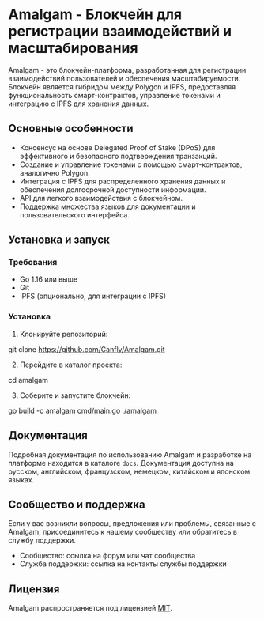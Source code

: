 # Amalgam - Блокчейн для регистрации взаимодействий и масштабирования

Amalgam - это блокчейн-платформа, разработанная для регистрации взаимодействий пользователей и обеспечения масштабируемости. Блокчейн является гибридом между Polygon и IPFS, предоставляя функциональность смарт-контрактов, управление токенами и интеграцию с IPFS для хранения данных.

## Основные особенности

- Консенсус на основе Delegated Proof of Stake (DPoS) для эффективного и безопасного подтверждения транзакций.
- Создание и управление токенами с помощью смарт-контрактов, аналогично Polygon.
- Интеграция с IPFS для распределенного хранения данных и обеспечения долгосрочной доступности информации.
- API для легкого взаимодействия с блокчейном.
- Поддержка множества языков для документации и пользовательского интерфейса.

## Установка и запуск

### Требования

- Go 1.16 или выше
- Git
- IPFS (опционально, для интеграции с IPFS)

### Установка

1. Клонируйте репозиторий:

git clone https://github.com/Canfly/Amalgam.git


2. Перейдите в каталог проекта:

cd amalgam


3. Соберите и запустите блокчейн:

go build -o amalgam cmd/main.go
./amalgam


## Документация

Подробная документация по использованию Amalgam и разработке на платформе находится в каталоге `docs`. Документация доступна на русском, английском, французском, немецком, китайском и японском языках.

## Сообщество и поддержка

Если у вас возникли вопросы, предложения или проблемы, связанные с Amalgam, присоединитесь к нашему сообществу или обратитесь в службу поддержки.

- Сообщество: ссылка на форум или чат сообщества
- Служба поддержки: ссылка на контакты службы поддержки

## Лицензия

Amalgam распространяется под лицензией [MIT](LICENSE).


